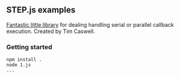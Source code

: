 ## STEP.js examples

[Fantastic little library][1] for dealing handling serial or parallel callback execution. Created by Tim Caswell.

### Getting started
```
npm install .
node 1.js
...
```


[1]: http://github.com/creationix/step

